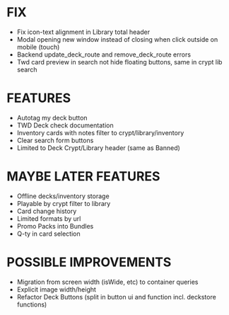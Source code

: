 # FIX
- Fix icon-text alignment in Library total header
- Modal opening new window instead of closing when click outside on mobile (touch)
- Backend update_deck_route and remove_deck_route errors
- Twd card preview in search not hide floating buttons, same in crypt lib search

# FEATURES
- Autotag my deck button
- TWD Deck check documentation
- Inventory cards with notes filter to crypt/library/inventory
- Clear search form buttons
- Limited to Deck Crypt/Library header (same as Banned)

# MAYBE LATER FEATURES
- Offline decks/inventory storage
- Playable by crypt filter to library
- Card change history
- Limited formats by url
- Promo Packs into Bundles
- Q-ty in card selection

# POSSIBLE IMPROVEMENTS
- Migration from screen width (isWide, etc) to container queries
- Explicit image width/height
- Refactor Deck Buttons (split in button ui and function incl. deckstore functions)

